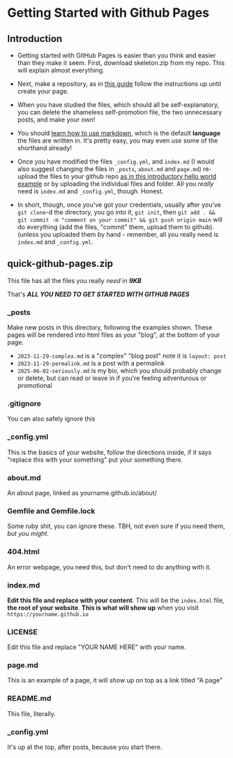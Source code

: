 # Getting Started with Github Pages

## Introduction

- Getting started with GitHub Pages is easier than you think and easier than they
make it seem.  First, download skeleton.zip from my repo.  This will explain
almost everything.

- Next, make a repository, as in [this guide](https://docs.github.com/en/pages/getting-started-with-github-pages/creating-a-github-pages-site) follow the instructions up until create your page.

- When you have studied the files, which should all be self-explanatory, you can delete the shameless self-promotion file, the two unnecessary posts, and make your own!

- You should [learn how to use markdown](https://www.markdownguide.org/), which is the default **language** the files are written in.  It's pretty easy, you may even use some of the shorthand already!

- Once you have modified the files `_config.yml`, and `index.md` (I would also suggest changing the files in `_posts`, `about.md` and `page.md`) re-upload the files to your github repo [as in this introductory hello world example](https://docs.github.com/en/get-started/start-your-journey/hello-world) or by uploading the individual files and folder.  All you *really* need is `index.md` and `_config.yml`, though.  Honest.

- In short, though, once you've got your credentials, usually after you've `git clone`-d the directory, you go into it, `git init`, then `git add . && git commit -m "comment on your commit" && git push origin main`  will do everything (add the files, "commit" them, upload them to github). (unless you uploaded them by hand - remember, all you really need is `index.md` and `_config.yml`.

## quick-github-pages.zip

This file has all the files you really *need* in ***9KB***

That's ***ALL YOU NEED TO GET STARTED WITH GITHUB PAGES***

### _posts

Make new posts in this directory, following the examples shown.  These pages will be rendered into html files as your "blog", at the bottom of your page.

- `2023-11-29-complex.md` is a "complex" "blog post" note it is `layout: post`
- `2023-11-29-permalink.md` is a post with a permalink
- `2025-06-02-seriously.md` is my bio, which you should probably change or delete, but can read or leave in if you're feeling adventurous or promotional

### .gitignore

You can also safely ignore this

### _config.yml

This is the basics of your website, follow the directions inside, if it says
"replace this with your something" put your something there.

### about.md

An about page, linked as yourname.github.io/about/

### Gemfile and Gemfile.lock

Some ruby shit, you can ignore these.  TBH, not even sure if you need them, *but you might*.

### 404.html

An error webpage, you need this, but don't need to do anything with it.

### index.md

**Edit this file and replace with your content**.  This will be the `index.html`
file, **the root of your website**.  **This is what will show up** when you visit
`https://yourname.github.io`

### LICENSE

Edit this file and replace "YOUR NAME HERE" with your name.

### page.md

This is an example of a page, it will show up on top as a link titled "A page"

### README.md

This file, literally.

### _config.yml

It's up at the top, after posts, because you start there.
